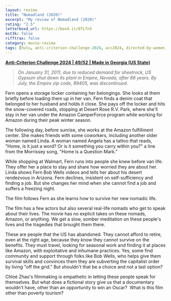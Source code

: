 ```yaml
---
layout: review
title: "Nomadland (2020)"
excerpt: "My review of Nomadland (2020)"
rating: "2.5"
letterboxd_url: https://boxd.it/8TL7n5
mst3k: false
rifftrax: false
category: movie-review
tags: [hulu, anti-criterion-challenge-2024, acc2024, directed-by-women, written-by-women, edited-by-women, films-made-by-women-set-in-rural-areas, slow-cinema, 1001-movies, golden-lion]
---
```


<b><a href="https://boxd.it/qBmUY/detail" target="_blank" rel="noopener">Anti-Criterion Challenge 2024 | 49/52 | Made in Georgia (US State)</a></b>

<blockquote><i>On January 31, 2011, due to reduced demand for sheetrock, US Gypsum shut down its plant in Empire, Nevada, after 88 years. By July, the Empire zip code, 89405, was discontinued.</i></blockquote>Fern opens a storage locker containing her belongings. She looks at them briefly before loading them up in her van. Fern finds a denim coat that belonged to her husband and holds it close. She pays off the locker and hits the snow-covered roads, stopping at Desert Rose R.V. Park, where she'll stay in her van under the Amazon CamperForce program while working for Amazon during their peak winter season.

The following day, before sunrise, she works at the Amazon fulfillment center. She makes friends with some coworkers, including another older woman named Linda. A woman named Angela has a tattoo that reads, "Home, is it just a word? Or is it something you carry within you?" a line from the Morrissey song, "Home is a Question Mark."

While shopping at Walmart, Fern runs into people she knew before van life. They offer her a place to stay and share how worried they are about her. Linda shows Fern Bob Wells videos and tells her about his desert rendezvous in Arizona. Fern declines, insistent on self-sufficiency and finding a job. But she changes her mind when she cannot find a job and suffers a freezing night.

The film follows Fern as she learns how to survive her new nomadic life.

The film has a few actors but also several real-life nomads who get to speak about their lives. The movie has no explicit takes on these nomads, Amazon, or anything. We get a slow, somber meditation on these people's lives and the tragedies that brought them there.

These are people that the US has abandoned. They cannot afford to retire, even at the right age, because they know they cannot survive on the benefits. They must travel, looking for seasonal work and finding it at places like Amazon, with exploitative and inhumane practices. Yes, some find community and support through folks like Bob Wells, who helps give them survival skills and convinces them they are subverting the capitalist order by living "off the grid." But shouldn't that be a choice and not a last option?

Chloé Zhao's filmmaking is empathetic in letting these people speak for themselves. But what does a fictional story give us that a documentary wouldn't have, other than an opportunity to win an Oscar?  What is this film other than poverty tourism?
